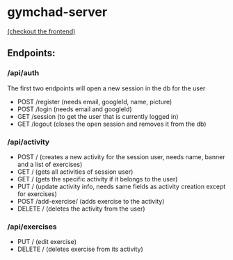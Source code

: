 # gymchad-server

[(checkout the frontend)](https://github.com/maxogod/gymchad-app)

## Endpoints:

### /api/auth

The first two endpoints will open a new session in the db for the user

* POST /register (needs email, googleId, name, picture)
* POST /login (needs email and googleId)
* GET /session (to get the user that is currently logged in)
* GET /logout (closes the open session and removes it from the db)

### /api/activity

* POST / (creates a new activity for the session user, needs name, banner and a list of exercises)
* GET / (gets all activities of session user)
* GET /<activityId> (gets the specific activity if it belongs to the user)
* PUT /<activityId> (update activity info, needs same fields as activity creation except for exercises)
* POST /add-exercise/<activityId> (adds exercise to the activity)
* DELETE /<activityId> (deletes the activity from the user)

### /api/exercises

* PUT /<exerciceId> (edit exercise)
* DELETE /<exerciceId> (deletes exercise from its activity)
